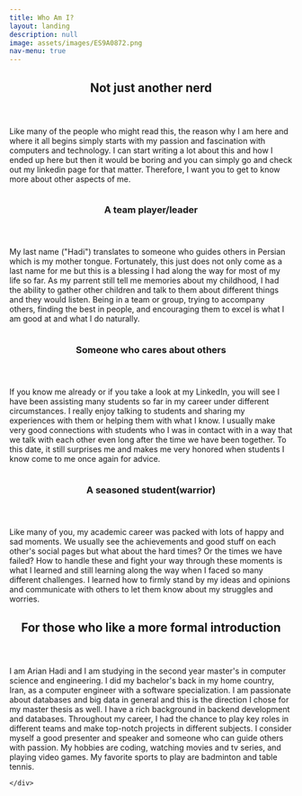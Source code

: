 ```yaml
---
title: Who Am I?
layout: landing
description: null
image: assets/images/ES9A0872.png
nav-menu: true
---
```


<!-- Main -->
<div id="main">

<!-- One -->
<section id="one">
	<div class="inner">
		<header class="major">
			<h2>Not just another nerd</h2>
		</header>
		<p>Like many of the people who might read this, the reason why I am here and where it all begins simply starts with my passion and fascination with computers and technology. I can start writing a lot about this and how I ended up here but then it would be boring and you can simply go and check out my linkedin page for that matter. Therefore, I want you to get to know more about other aspects of me.</p>
	</div>
</section>

<!-- Two -->
<section id="two" class="spotlights">
	<section>
		<a class="image">
			<img src="{% link assets/images/GEHACK-x-NAVARA-x-Harvest-Hackathon-2024-185703.jpeg %}" alt="" data-position="center center" />
		</a>
		<div class="content">
			<div class="inner">
				<header class="major">
					<h3>A team player/leader</h3>
				</header>
				<p>My last name ("Hadi") translates to someone who guides others in Persian which is my mother tongue. Fortunately, this just does not only come as a last name for me but this is a blessing I had along the way for most of my life so far. As my parrent still tell me memories about my childhood, I had the ability to gather other children and talk to them about different things and they would listen. Being in a team or group, trying to accompany others, finding the best in people, and encouraging them to excel is what I am good at and what I do naturally.</p>
			</div>
		</div>
	</section>
	<section>
		<a class="image">
			<img src="{% link assets/images/IMG_3636.JPG %}" alt="" data-position="top center" />
		</a>
		<div class="content">
			<div class="inner">
				<header class="major">
					<h3>Someone who cares about others </h3>
				</header>
				<p>If you know me already or if you take a look at my LinkedIn, you will see I have been assisting many students so far in my career under different circumstances. I really enjoy talking to students and sharing my experiences with them or helping them with what I know. I usually make very good connections with students who I was in contact with in a way that we talk with each other even long after the time we have been together. To this date, it still surprises me and makes me very honored when students I know come to me once again for advice.</p>
			</div>
		</div>
	</section>
	<section>
		<a class="image">
			<img src="{% link assets/images/IMG_4232.jpg %}" alt="" data-position="25% 25%" />
		</a>
		<div class="content">
			<div class="inner">
				<header class="major">
					<h3>A seasoned student(warrior)</h3>
				</header>
				<p>Like many of you, my academic career was packed with lots of happy and sad moments. We usually see the achievements and good stuff on each other's social pages but what about the hard times? Or the times we have failed? How to handle these and fight your way through these moments is what I learned and still learning along the way when I faced so many different challenges. I learned how to firmly stand by my ideas and opinions and communicate with others to let them know about my struggles and worries.</p>
			</div>
		</div>
	</section>
</section>

<!-- Three -->
<section id="three">
	<div class="inner">
		<header class="major">
			<h2>For those who like a more formal introduction</h2>
		</header>
		<p>I am Arian Hadi and I am studying in the second year master's in computer science and engineering. I did my bachelor's back in my home country, Iran, as a computer engineer with a software specialization. I am passionate about databases and big data in general and this is the direction I chose for my master thesis as well. I have a rich background in backend development and databases. Throughout my career, I had the chance to play key roles in different teams and make top-notch projects in different subjects. I consider myself a good presenter and speaker and someone who can guide others with passion. My hobbies are coding, watching movies and tv series, and playing video games. My favorite sports to play are badminton and table tennis. </p>
		
	</div>
</section>

</div>
